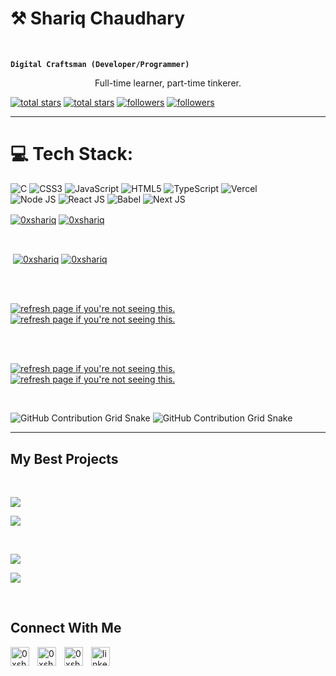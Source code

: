 <h1>⚒️ Shariq Chaudhary</h1>
<br /> 

**`Digital Craftsman (Developer/Programmer)`** 

<p align="center">Full-time learner, part-time tinkerer.</p>
<p align="left"> 
  <a href="https://github.com/0xshariq?tab=repositories&sort=stargazers#gh-light-mode-only">
    <img alt="total stars" title="Total stars on GitHub" src="https://custom-icon-badges.demolab.com/github/stars/0xshariq?color=3ea97d&style=for-the-badge&labelColor=40b682&logo=star#gh-light-mode-only"/></a>
  
  <a href="https://github.com/0xshariq?tab=repositories&sort=stargazers#gh-dark-mode-only">
    <img alt="total stars" title="Total stars on GitHub" src="https://custom-icon-badges.demolab.com/github/stars/0xshariq?color=655489&style=for-the-badge&labelColor=c691e9&logo=star#gh-dark-mode-only"/></a>
  
  <a href="https://github.com/0xshariq?tab=followers#gh-light-mode-only">
    <img alt="followers" title="Follow me on Github" src="https://custom-icon-badges.demolab.com/github/followers/0xshariq?color=2c4954&labelColor=2c3e50&style=for-the-badge&logo=person-add&label=Follow&logoColor=white#gh-light-mode-only"/></a>
    
  <a href="https://github.com/0xshariq?tab=followers#gh-dark-mode-only">
    <img alt="followers" title="Follow me on Github" src="https://custom-icon-badges.demolab.com/github/followers/0xshariq?color=dacc84&labelColor=f9e692&style=for-the-badge&logo=person-add&label=Follow&logoColor=white#gh-dark-mode-only"/></a>
</p>

---

# 💻 Tech Stack:
![C](https://img.shields.io/badge/c-%2300599C.svg?style=for-the-badge&logo=c&logoColor=white) 
![CSS3](https://img.shields.io/badge/css3-%231572B6.svg?style=for-the-badge&logo=css3&logoColor=white) 
![JavaScript](https://img.shields.io/badge/javascript-%23323330.svg?style=for-the-badge&logo=javascript&logoColor=%23F7DF1E) 
![HTML5](https://img.shields.io/badge/html5-%23E34F26.svg?style=for-the-badge&logo=html5&logoColor=white) 
![TypeScript](https://img.shields.io/badge/typescript-%23007ACC.svg?style=for-the-badge&logo=typescript&logoColor=white) 
![Vercel](https://img.shields.io/badge/vercel-%23000000.svg?style=for-the-badge&logo=vercel&logoColor=white)  
![Node JS](https://img.shields.io/badge/node.js-6DA55F?style=for-the-badge&logo=node.js&logoColor=white) 
![React JS](https://img.shields.io/badge/react-%2320232a.svg?style=for-the-badge&logo=react&logoColor=%2361DAFB) 
![Babel](https://img.shields.io/badge/Babel-F9DC3e?style=for-the-badge&logo=babel&logoColor=black) 
![Next JS](https://img.shields.io/badge/next.js-%2320232a.svg?style=for-the-badge&logo=next.js&logoColor=%2361DAFB)

<p><a href="https://github.com/0xshariq#gh-dark-mode-only" target="_blank"><img align="center" src="https://github-readme-stats.vercel.app/api/top-langs/?username=0xshariq&langs_count=6&show_icon=true&layout=compact&theme=nightowl#gh-dark-mode-only" alt="0xshariq" /></a>
  <a href="https://github.com/0xshariq#gh-light-mode-only" target="_blank"><img align="center" src="https://github-readme-stats.vercel.app/api/top-langs/?username=0xshariq&langs_count=6&show_icon=true&layout=compact&theme=vue#gh-light-mode-only" alt="0xshariq" /></a>
</p>

<br />

<p>&nbsp;<a href="https://github.com/0xshariq#gh-dark-mode-only" target="_blank"><img align="center" src="https://github-readme-stats.vercel.app/api?username=0xshariq&count_private=true&show_icons=true&theme=nightowl#gh-dark-mode-only" alt="0xshariq" /></a>
<a href="https://github.com/0xshariq#gh-light-mode-only" target="_blank"><img align="center" src="https://github-readme-stats.vercel.app/api?username=0xshariq&count_private=true&show_icons=true&theme=vue#gh-light-mode-only" alt="0xshariq" /></a>
</p> 
<br>
<br />

<p><a href="https://github.com/0xshariq#gh-dark-mode-only" target="_blank"><img align="center" src="https://github-readme-streak-stats-seven-chi.vercel.app?user=0xshariq&theme=nightowl#gh-dark-mode-only" alt="refresh page if you're not seeing this." /></a>
<a href="https://github.com/0xshariq#gh-light-mode-only" target="_blank"><img align="center" src="https://github-readme-streak-stats-seven-chi.vercel.app?user=0xshariq&theme=vue#gh-light-mode-only" alt="refresh page if you're not seeing this." /></a></p>
<br/>
<br />

<p><a href="https://github.com/0xshariq#gh-dark-mode-only" target="_blank"><img align="center" src="https://github-readme-activity-graph.vercel.app/graph?username=0xshariq&theme=nightowl#gh-dark-mode-only" alt="refresh page if you're not seeing this." /></a>
<a href="https://github.com/0xshariq#gh-light-mode-only" target="_blank"><img align="center" src="https://github-readme-activity-graph.vercel.app/graph?username=0xshariq&theme=vue#gh-light-mode-only" alt="refresh page if you're not seeing this." /></a></p>
<br/>

![GitHub Contribution Grid Snake](https://raw.githubusercontent.com/0xshariq/0xshariq/output/github-contribution-grid-snake-dark.svg#gh-dark-mode-only)
![GitHub Contribution Grid Snake](https://raw.githubusercontent.com/0xshariq/0xshariq/output/github-contribution-grid-snake.svg#gh-light-mode-only)

---

<h2>My Best Projects</h2> 
<br />
<p><a href="https://github.com/0xshariq/quran-next-app#gh-dark-mode-only" target="_blank"><img align="center" src="https://github-readme-stats.vercel.app/api/pin/?username=0xshariq&repo=quran-next-app&theme=nightowl&show_owner=true#gh-dark-mode-only"/></a></p>
<p><a href="https://github.com/0xshariq/quran-next-app#gh-light-mode-only" target="_blank"><img align="center" src="https://github-readme-stats.vercel.app/api/pin/?username=0xshariq&repo=quran-next-app&theme=vue&show_owner=true#gh-light-mode-only"/></a></p>
<br />

<p><a href="https://github.com/0xshariq/extra-care-medical-center#gh-dark-mode-only" target="_blank"><img align="center" src="https://github-readme-stats.vercel.app/api/pin/?username=0xshariq&repo=extra-care-medical-center&theme=nightowl&show_owner=true#gh-dark-mode-only"/></a></p>
<p><a href="https://github.com/0xshariq/extra-care-medical-center#gh-light-mode-only" target="_blank"><img align="center" src="https://github-readme-stats.vercel.app/api/pin/?username=0xshariq&repo=extra-care-medical-center&theme=vue&show_owner=true#gh-light-mode-only"/></a></p>
<br />

<h2>Connect With Me</h2> 
<p align="left">
<a href="https://x.com/Sharique_Ch" target="_blank"><img align="left" width="30px" style="padding-right:10px;" src="https://raw.githubusercontent.com/rahuldkjain/github-profile-readme-generator/master/src/images/icons/Social/twitter.svg" alt="0xshariq" /></a> 
<a href="https://instagram.com/sharique1303" target="_blank"><img align="left" width="30px" style="padding-right:10px;" src="https://raw.githubusercontent.com/rahuldkjain/github-profile-readme-generator/master/src/images/icons/Social/instagram.svg" alt="0xshariq" /></a> 
<a href="https://discordapp.com/users/0xshariq" target="_blank"><img align="left" width="30px" style="padding-right:10px" src="https://raw.githubusercontent.com/rahuldkjain/github-profile-readme-generator/master/src/images/icons/Social/discord.svg" alt="0xshariq" /></a>
<a href="https://linkedin.com/in/0xshariq" target="_blank"><img align="left" alt="linkedin" width="30px" style="padding-right: 10px;" src="https://cdn.jsdelivr.net/gh/devicons/devicon/icons/linkedin/linkedin-original.svg" /></a>
</p>